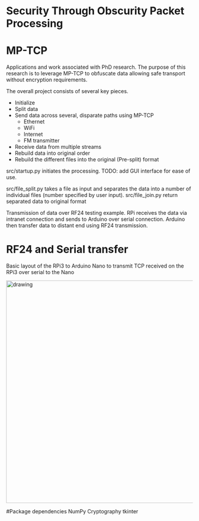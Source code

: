 # Security Through Obscurity Packet Processing
# MP-TCP

Applications and work associated with PhD research. The purpose of this research is to leverage MP-TCP to obfuscate data allowing safe transport without encryption requirements. 


The overall project consists of several key pieces.

  - Initialize
  - Split data
  - Send data across several, disparate paths using MP-TCP
    - Ethernet
    - WiFi
    - Internet
    - FM transmitter
  - Receive data from multiple streams
  - Rebuild data into original order
  - Rebuild the different files into the original (Pre-split) format

src/startup.py initiates the processing.
TODO: add GUI interface for ease of use.

src/file_split.py takes a file as input and separates the data into a number of individual files (number specified by user input). 
src/file_join.py return separated data to original format

Transmission of data over RF24 testing example. RPi receives the data via intranet connection and sends to Arduino over serial connection. Arduino then transfer data to distant end using RF24 transmission.

# RF24 and Serial transfer
Basic layout of the RPi3 to Arduino Nano to transmit TCP received on the RPi3 over serial to the Nano

<img src="https://user-images.githubusercontent.com/17393233/159374336-6384f379-f9f4-4fc2-a64b-f222044065a0.png" alt="drawing" width="600"/>

#Package dependencies
NumPy
Cryptography
tkinter
